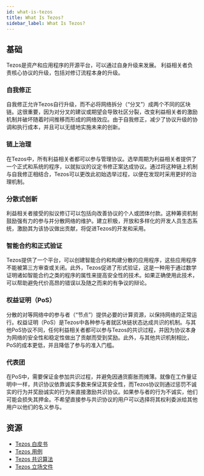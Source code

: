 ```yaml
---
id: what-is-tezos
title: What Is Tezos?
sidebar_label: What Is Tezos?
---
```


## 基础

Tezos是资产和应用程序的开源平台，可以通过自身升级来发展。 利益相关者负责核心协议的升级，包括对修订流程本身的升级。

### 自我修正

自我修正允许Tezos自行升级，而不必将网络拆分（“分叉”）成两个不同的区块链。这很重要，因为对分叉的建议或期望会导致社区分裂，改变利益相关者的激励机制并破坏随着时间推移而形成的网络效应。由于自我修正，减少了协议升级的协调和执行成本，并且可以无缝地实施未来的创新。

### 链上治理

在Tezos中，所有利益相关者都可以参与管理协议。选举周期为利益相关者提供了一个正式和系统的程序，以就拟议的议定书修正案达成协议。通过将这种链上机制与自我修正相结合，Tezos可以更改此初始选举过程，以便在发现时采用更好的治理机制。

### 分散式创新

利益相关者接受的拟议修订可以包括向改善协议的个人或团体付款。这种筹资机制鼓励强有力的参与并分散网络的维护。建立积极，开放和多样化的开发人员生态系统，激励其为该协议做出贡献，将促进Tezos的开发和采用。

### 智能合约和正式验证

Tezos提供了一个平台，可以创建智能合约和构建分散的应用程序，这些应用程序不能被第三方审查或关闭。此外，Tezos促进了形式验证，这是一种用于通过数学证明诸如智能合约之类的程序的属性来提高安全性的技术。如果正确使用此技术，可以帮助避免代价高昂的错误以及随之而来的有争议的辩论。

### 权益证明（PoS）

分散的对等网络中的参与者（“节点”）提供必要的计算资源，以保持网络的正常运行。权益证明（PoS）是Tezos中各种参与者就区块链状态达成共识的机制。与其他PoS协议不同，任何利益相关者都可以参与Tezos的共识过程，并因为协议本身为网络的安全性和稳定性做出了贡献而受到奖励。此外，与其他共识机制相比，PoS的成本更低，并且降低了参与的准入门槛。

### 代表团

在PoS中，需要保证金参加共识过程，并避免因通货膨胀而摊薄。就像在工作量证明中一样，共识协议依靠诚实多数来保证其安全性，而Tezos协议则通过惩罚不诚实的行为并奖励诚实的行为来直接激励共识协议。如果参与者的行为不诚实，他们可能会损失其押金。不希望直接参与共识协议的用户可以选择将其权利委派给其他用户以他们的名义参与。


## 资源

 - [Tezos 白皮书](../../static/whitepaper.pdf)
 - [Tezos 用例](https://wiki.tezosagora.org/learn/uses-of-tezos)
 - [Tezos 共识算法](https://wiki.tezosagora.org/learn/baking/proofofstake/consensus)
 - [Tezos 立场文件](../../static/position-paper.pdf)

